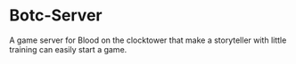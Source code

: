 # Botc-Server
A game server for Blood on the clocktower that make a storyteller with little training can easily start a game.
